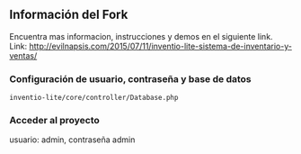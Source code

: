 ## Información del Fork
Encuentra mas informacion, instrucciones y demos en el siguiente link.
Link: http://evilnapsis.com/2015/07/11/inventio-lite-sistema-de-inventario-y-ventas/

### Configuración de usuario, contraseña y base de datos
```
inventio-lite/core/controller/Database.php 
```
### Acceder al proyecto 
usuario: admin, contraseña admin
